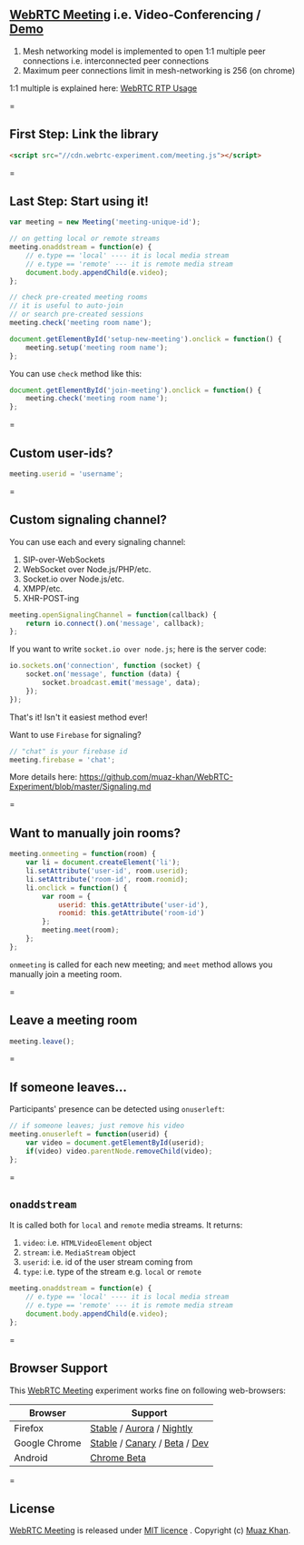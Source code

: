 ﻿## [WebRTC Meeting](https://github.com/muaz-khan/WebRTC-Experiment/tree/master/meeting) i.e. Video-Conferencing / [Demo](https://www.webrtc-experiment.com/meeting/)

1. Mesh networking model is implemented to open 1:1 multiple peer connections i.e. interconnected peer connections
2. Maximum peer connections limit in mesh-networking is 256 (on chrome)

1:1 multiple is explained here: [WebRTC RTP Usage](https://www.webrtc-experiment.com/docs/RTP-usage.html)

=

## First Step: Link the library

```html
<script src="//cdn.webrtc-experiment.com/meeting.js"></script>
```

=

## Last Step: Start using it!

```javascript
var meeting = new Meeting('meeting-unique-id');

// on getting local or remote streams
meeting.onaddstream = function(e) {
    // e.type == 'local' ---- it is local media stream
    // e.type == 'remote' --- it is remote media stream
    document.body.appendChild(e.video);
};

// check pre-created meeting rooms
// it is useful to auto-join
// or search pre-created sessions
meeting.check('meeting room name');

document.getElementById('setup-new-meeting').onclick = function() {
    meeting.setup('meeting room name');
};
```

You can use `check` method like this:

```javascript
document.getElementById('join-meeting').onclick = function() {
    meeting.check('meeting room name');
};
```

=

## Custom user-ids?

```javascript
meeting.userid = 'username';
```

=

## Custom signaling channel?

You can use each and every signaling channel:

1. SIP-over-WebSockets
2. WebSocket over Node.js/PHP/etc.
3. Socket.io over Node.js/etc.
4. XMPP/etc.
5. XHR-POST-ing

```javascript
meeting.openSignalingChannel = function(callback) {
    return io.connect().on('message', callback);
};
```

If you want to write `socket.io over node.js`; here is the server code:

```javascript
io.sockets.on('connection', function (socket) {
    socket.on('message', function (data) {
        socket.broadcast.emit('message', data);
    });
});
```

That's it! Isn't it easiest method ever!

Want to use `Firebase` for signaling?

```javascript
// "chat" is your firebase id
meeting.firebase = 'chat';
```

More details here: https://github.com/muaz-khan/WebRTC-Experiment/blob/master/Signaling.md

=

## Want to manually join rooms?

```javascript
meeting.onmeeting = function(room) {
    var li = document.createElement('li');
    li.setAttribute('user-id', room.userid);
    li.setAttribute('room-id', room.roomid);
    li.onclick = function() {
        var room = {
            userid: this.getAttribute('user-id'),
            roomid: this.getAttribute('room-id')
        };
        meeting.meet(room);
    };
};
```

`onmeeting` is called for each new meeting; and `meet` method allows you manually join a meeting room.

=

## Leave a meeting room

```javascript
meeting.leave();
```

=

## If someone leaves...

Participants' presence can be detected using `onuserleft`:

```javascript
// if someone leaves; just remove his video
meeting.onuserleft = function(userid) {
    var video = document.getElementById(userid);
    if(video) video.parentNode.removeChild(video);
};
```

=

## `onaddstream`

It is called both for `local` and `remote` media streams. It returns:

1. `video`: i.e. `HTMLVideoElement` object
2. `stream`: i.e. `MediaStream` object
3. `userid`: i.e. id of the user stream coming from
4. `type`: i.e. type of the stream e.g. `local` or `remote`

```javascript
meeting.onaddstream = function(e) {
    // e.type == 'local' ---- it is local media stream
    // e.type == 'remote' --- it is remote media stream
    document.body.appendChild(e.video);
};
```

=

## Browser Support

This [WebRTC Meeting](https://github.com/muaz-khan/WebRTC-Experiment/tree/master/meeting) experiment works fine on following web-browsers:

| Browser        | Support           |
| ------------- |-------------|
| Firefox | [Stable](http://www.mozilla.org/en-US/firefox/new/) / [Aurora](http://www.mozilla.org/en-US/firefox/aurora/) / [Nightly](http://nightly.mozilla.org/) |
| Google Chrome | [Stable](https://www.google.com/intl/en_uk/chrome/browser/) / [Canary](https://www.google.com/intl/en/chrome/browser/canary.html) / [Beta](https://www.google.com/intl/en/chrome/browser/beta.html) / [Dev](https://www.google.com/intl/en/chrome/browser/index.html?extra=devchannel#eula) |
| Android | [Chrome Beta](https://play.google.com/store/apps/details?id=com.chrome.beta&hl=en) |

=

## License

[WebRTC Meeting](https://github.com/muaz-khan/WebRTC-Experiment/tree/master/meeting) is released under [MIT licence](https://www.webrtc-experiment.com/licence/) . Copyright (c) [Muaz Khan](https://plus.google.com/+MuazKhan).
